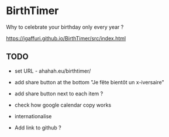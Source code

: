 # BirthTimer
Why to celebrate your birthday only every year ?

https://jgaffuri.github.io/BirthTimer/src/index.html


## TODO

- set URL - ahahah.eu/birthtimer/

- add share button at the bottom "Je fête bientôt un x-iversaire"
- add share button next to each item ?

- check how google calendar copy works
- internationalise
- Add link to github ?

